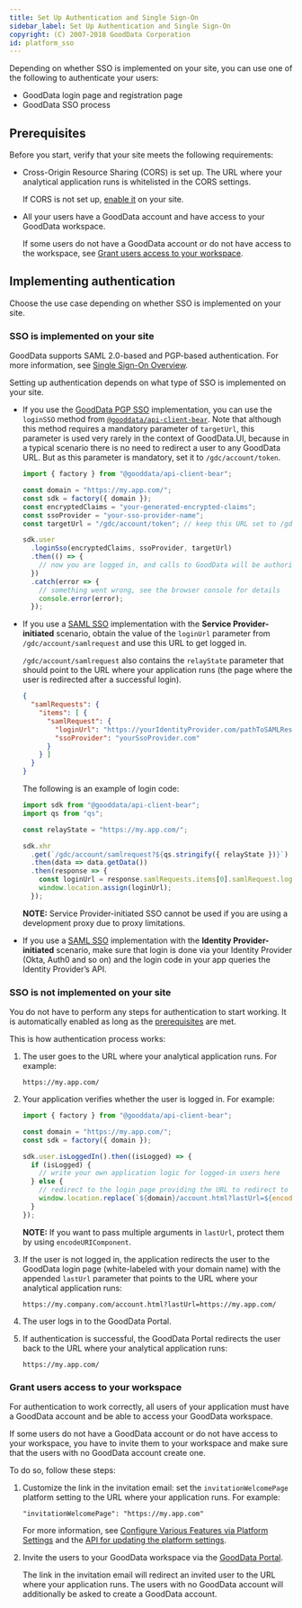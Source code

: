 ```yaml
---
title: Set Up Authentication and Single Sign-On
sidebar_label: Set Up Authentication and Single Sign-On
copyright: (C) 2007-2018 GoodData Corporation
id: platform_sso
---
```


Depending on whether SSO is implemented on your site, you can use one of the following to authenticate your users:
* GoodData login page and registration page
* GoodData SSO process

## Prerequisites
Before you start, verify that your site meets the following requirements:
* Cross-Origin Resource Sharing (CORS) is set up. The URL where your analytical application runs is whitelisted in the CORS settings.

    If CORS is not set up, [enable it](30_tips__cors.md) on your site.
* All your users have a GoodData account and have access to your GoodData workspace.

    If some users do not have a GoodData account or do not have access to the workspace, see [Grant users access to your workspace](#grant-users-access-to-your-workspace).

## Implementing authentication
Choose the use case depending on whether SSO is implemented on your site.

### SSO is implemented on your site
GoodData supports SAML 2.0-based and PGP-based authentication. For more information, see [Single Sign-On Overview](https://help.gooddata.com/pages/viewpage.action?pageId=34341409).

Setting up authentication depends on what type of SSO is implemented on your site.

* If you use the [GoodData PGP SSO](https://help.gooddata.com/pages/viewpage.action?pageId=34341459) implementation, you can use the `loginSSO` method from [`@gooddata/api-client-bear`](https://github.com/gooddata/gooddata-ui-sdk/tree/master/libs/api-client-bear). Note that although this method requires a mandatory parameter of `targetUrl`, this parameter is used very rarely in the context of GoodData.UI, because in a typical scenario there is no need to redirect a user to any GoodData URL. But as this parameter is mandatory, set it to `/gdc/account/token`.

    ```javascript
    import { factory } from "@gooddata/api-client-bear";

    const domain = "https://my.app.com/";
    const sdk = factory({ domain });
    const encryptedClaims = "your-generated-encrypted-claims";
    const ssoProvider = "your-sso-provider-name";
    const targetUrl = "/gdc/account/token"; // keep this URL set to /gdc/account/token

    sdk.user
      .loginSso(encryptedClaims, ssoProvider, targetUrl)
      .then(() => {
        // now you are logged in, and calls to GoodData will be authorized
      })
      .catch(error => {
        // something went wrong, see the browser console for details
        console.error(error);
      });
    ```

* If you use a [SAML SSO](https://help.gooddata.com/pages/viewpage.action?pageId=34341408) implementation with the **Service Provider-initiated** scenario, obtain the value of the `loginUrl` parameter from `/gdc/account/samlrequest` and use this URL to get logged in.

    `/gdc/account/samlrequest` also contains the `relayState` parameter that should point to the URL where your application runs (the page where the user is redirected after a successful login).

    ```json
    {
      "samlRequests": {
        "items": [ {
          "samlRequest": {
            "loginUrl": "https://yourIdentityProvider.com/pathToSAMLResource?SAMLRequest=encodedMessage&RelayState=https%3A%2F%2FyourRelayState.com",
            "ssoProvider": "yourSsoProvider.com"
          }
        } ]
      }
    }
    ```

    The following is an example of login code:

    ```javascript
    import sdk from "@gooddata/api-client-bear";
    import qs from "qs";

    const relayState = "https://my.app.com/";

    sdk.xhr
      .get(`/gdc/account/samlrequest?${qs.stringify({ relayState })}`)
      .then(data => data.getData())
      .then(response => {
        const loginUrl = response.samlRequests.items[0].samlRequest.loginUrl;
        window.location.assign(loginUrl);
      });
    ```

    **NOTE:** Service Provider-initiated SSO cannot be used if you are using a development proxy due to proxy limitations.

* If you use a [SAML SSO](https://help.gooddata.com/pages/viewpage.action?pageId=34341408) implementation with the **Identity Provider-initiated** scenario, make sure that login is done via your Identity Provider (Okta, Auth0 and so on) and the login code in your app queries the Identity Provider’s API.

### SSO is not implemented on your site
You do not have to perform any steps for authentication to start working. It is automatically enabled as long as the [prerequisites](#prerequisites) are met.

This is how authentication process works:
1. The user goes to the URL where your analytical application runs. For example:

    `https://my.app.com/`
2. Your application verifies whether the user is logged in. For example:

    ```javascript
    import { factory } from "@gooddata/api-client-bear";

    const domain = "https://my.app.com/";
    const sdk = factory({ domain });

    sdk.user.isLoggedIn().then((isLogged) => {
      if (isLogged) {
        // write your own application logic for logged-in users here
      } else {
        // redirect to the login page providing the URL to redirect to upon a successful login
        window.location.replace(`${domain}/account.html?lastUrl=${encodeURIComponent(window.location)}`);
      }
    });
    ```
      **NOTE:** If you want to pass multiple arguments in `lastUrl`, protect them by using `encodeURIComponent`.
3. If the user is not logged in, the application redirects the user to the GoodData login page (white-labeled with your domain name) with the appended `lastUrl` parameter that points to the URL where your analytical application runs:

    `https://my.company.com/account.html?lastUrl=https://my.app.com/`
4. The user logs in to the GoodData Portal.
5. If authentication is successful, the GoodData Portal redirects the user back to the URL where your analytical application runs:

    `https://my.app.com/`

### Grant users access to your workspace
For authentication to work correctly, all users of your application must have a GoodData account and be able to access your GoodData workspace.

If some users do not have a GoodData account or do not have access to your workspace, you have to invite them to your workspace and make sure that the users with no GoodData account create one.

To do so, follow these steps:
1. Customize the link in the invitation email: set the `invitationWelcomePage` platform setting to the URL where your application runs. For example:

    `"invitationWelcomePage": "https://my.app.com"`

    For more information, see [Configure Various Features via Platform Settings](https://help.gooddata.com/pages/viewpage.action?pageId=35361159) and the [API for updating the platform settings](https://help.gooddata.com/display/doc/API+Reference#/reference/hierarchical-configuration).
2. Invite the users to your GoodData workspace via the [GoodData Portal](https://help.gooddata.com/pages/viewpage.action?pageId=34341504).

    The link in the invitation email will redirect an invited user to the URL where your application runs. The users with no GoodData account will additionally be asked to  create a GoodData account.
